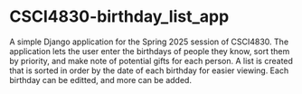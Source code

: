 # CSCI4830-birthday_list_app
A simple Django application for the Spring 2025 session of CSCI4830. The application lets the user enter the birthdays of people they know, sort them by priority, and make note of potential gifts for each person. A list is created that is sorted in order by the date of each birthday for easier viewing. Each birthday can be editted, and more can be added.
